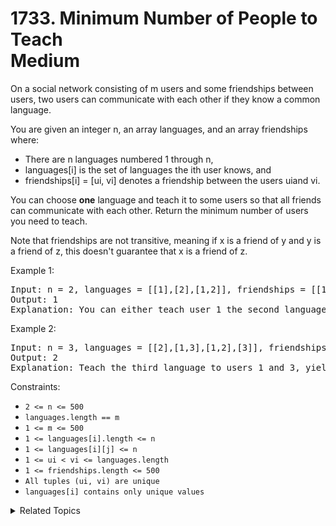 # 1733. Minimum Number of People to Teach<br> Medium

On a social network consisting of m users and some friendships between users, two users can communicate with each other if they know a common language.

You are given an integer n, an array languages, and an array friendships where:

- There are n languages numbered 1 through n,
- languages[i] is the set of languages the i​​​​​​th​​​​ user knows, and
- friendships[i] = [u​​​​​​i​​​, v​​​​​​i] denotes a friendship between the users u​​​​​​​​​​​i​​​​​ and vi.

You can choose **one** language and teach it to some users so that all friends can communicate with each other. Return the minimum number of users you need to teach.

Note that friendships are not transitive, meaning if x is a friend of y and y is a friend of z, this doesn't guarantee that x is a friend of z.

Example 1:

<pre>
Input: n = 2, languages = [[1],[2],[1,2]], friendships = [[1,2],[1,3],[2,3]]
Output: 1
Explanation: You can either teach user 1 the second language or user 2 the first language.
</pre>

Example 2:

<pre>
Input: n = 3, languages = [[2],[1,3],[1,2],[3]], friendships = [[1,4],[1,2],[3,4],[2,3]]
Output: 2
Explanation: Teach the third language to users 1 and 3, yielding two users to teach.
</pre>

Constraints:

- `2 <= n <= 500`
- `languages.length == m`
- `1 <= m <= 500`
- `1 <= languages[i].length <= n`
- `1 <= languages[i][j] <= n`
- `1 <= u​​​​​​i < v​​​​​​i <= languages.length`
- `1 <= friendships.length <= 500`
- `All tuples (u​​​​​i, v​​​​​​i) are unique`
- `languages[i] contains only unique values`

<details>

<summary> Related Topics </summary>

-   `Array`
-   `Greedy`

</details>